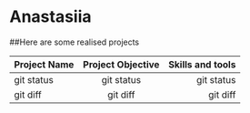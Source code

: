 # Anastasiia

##Here are some realised projects

| Project Name | Project Objective | Skills and tools |
| :---         |     :---:         |          ---:    |
| git status   | git status        | git status       |
| git diff     | git diff          | git diff         |
